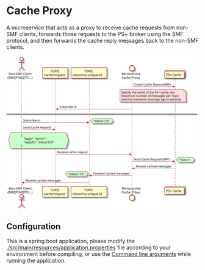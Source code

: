 # Cache Proxy

A microservice that acts as a proxy to receive cache requests from non-SMF clients, forwards those requests to the PS+ broker using the SMF protocol, and then forwards the cache reply messages back to the non-SMF clients.

![](images/design.svg)

## Configuration

This is a spring boot application, please modify the [./src/main/resources/application.properties](./src/main/resources/application.properties) file according to your environment before compiling, or use the [Command line arguments](https://docs.spring.io/spring-boot/docs/1.4.1.RELEASE/reference/html/boot-features-external-config.html) while running the application.
